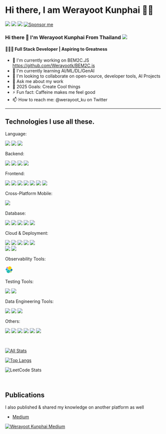 
# Hi there, I am Werayoot Kunphai 👋😄

[![](https://img.shields.io/badge/linkedin-%230077B5.svg?style=for-the-badge&logo=linkedin)](https://www.linkedin.com/in/werayoot-kunphai/)
[![](https://img.shields.io/badge/Medium-12100E?style=for-the-badge&logo=medium&logoColor=white)](https://medium.com/@werayoot-kunphai)
[![](https://img.shields.io/badge/dev.to-0A0A0A?style=for-the-badge&logo=devdotto&logoColor=white)](https://dev.to/werayootk)
[![Sponsor me](https://img.shields.io/badge/Sponsor-GitHub-brightgreen?style=flat&logo=github)](https://github.com/sponsors/Werayootk)
<br />

### Hi there 👋 I'm Werayoot Kunphai From Thailand ![](https://github.com/yammadev/flag-icons/blob/master/png/TH.png)

#### 👨🏽‍💻 Full Stack Developer | Aspiring to Greatness

* 🔭 I'm currently working on BEM2C.JS https://github.com/Werayootk/BEM2C.js
* 🌱 I'm currently learning AI/ML/DL/GenAI
* 👯 I'm looking to collaborate on open-source, developer tools, AI Projects
* 💬 Ask me about my work
* 🥅 2025 Goals: Create Cool things
* ⚡ Fun fact: Caffeine makes me feel good
* 📫 How to reach me: @werayoot_ku on Twitter
---

## Technologies I use all these.

Language:

<code><img height="25" src="https://cdn.jsdelivr.net/gh/devicons/devicon/icons/javascript/javascript-original.svg"/></code>
<code><img height="25" src="https://cdn.jsdelivr.net/gh/devicons/devicon/icons/typescript/typescript-original.svg"/></code>
<code><img height="25" src="https://cdn.jsdelivr.net/gh/devicons/devicon/icons/java/java-original.svg"/></code>
<!-- <code><img height="25" src="https://cdn.jsdelivr.net/gh/devicons/devicon/icons/python/python-original.svg"/></code> -->
<!-- <code><img height="25" src="https://cdn.jsdelivr.net/gh/devicons/devicon/icons/csharp/csharp-original.svg"/></code> -->
<!-- <code><img height="25" src="https://cdn.jsdelivr.net/gh/devicons/devicon/icons/go/go-original.svg"/></code> -->

Backend:

<code><img height="25" src="https://cdn.jsdelivr.net/gh/devicons/devicon/icons/nodejs/nodejs-original.svg"/></code>
<code><img height="25" src="https://cdn.jsdelivr.net/gh/devicons/devicon/icons/express/express-original.svg"/></code>
<code><img height="25" src="https://cdn.jsdelivr.net/gh/devicons/devicon/icons/spring/spring-original.svg"/></code>
<code><img height="25" src="https://cdn.jsdelivr.net/gh/devicons/devicon/icons/socketio/socketio-original.svg"/></code>
<!--<code><img height="25" src="https://cdn.jsdelivr.net/gh/devicons/devicon/icons/dotnetcore/dotnetcore-original.svg"/></code>-->
<!--<code><img height="25" src="https://cdn.jsdelivr.net/gh/devicons/devicon/icons/fastapi/fastapi-original.svg"/></code>-->
<!--<code><img height="25" src="https://cdn.jsdelivr.net/gh/devicons/devicon/icons/sequelize/sequelize-original.svg"/></code>-->
<!--<code><img height="25" src="https://cdn.jsdelivr.net/gh/devicons/devicon/icons/prisma/prisma-original.svg"/></code>-->
<!--<code><img height="25" src="https://github.com/devicons/devicon/blob/v2.16.0/icons/nestjs/nestjs-original.svg"/></code>-->
<!--<code><img height="25" src="https://cdn.jsdelivr.net/gh/devicons/devicon/icons/graphql/graphql-plain.svg"/></code>-->


Frontend:

<code><img height="25" src="https://cdn.jsdelivr.net/gh/devicons/devicon/icons/html5/html5-original.svg"/></code>
<code><img height="25" src="https://cdn.jsdelivr.net/gh/devicons/devicon/icons/css3/css3-original.svg"/></code>
<code><img height="25" src="https://cdn.jsdelivr.net/gh/devicons/devicon/icons/tailwindcss/tailwindcss-original.svg"/></code>
<code><img height="25" src="https://cdn.jsdelivr.net/gh/devicons/devicon/icons/sass/sass-original.svg"/></code>
<code><img height="25" src="https://cdn.jsdelivr.net/gh/devicons/devicon/icons/react/react-original.svg"/></code>
<code><img height="25" src="https://cdn.jsdelivr.net/gh/devicons/devicon/icons/redux/redux-original.svg" /></code>
<code><img height="25" src="https://cdn.jsdelivr.net/gh/devicons/devicon/icons/nextjs/nextjs-original.svg"/></code>

Cross-Platform Mobile:

<!--<code><img height="25" src="https://cdn.jsdelivr.net/gh/devicons/devicon/icons/android/android-original.svg"/></code>-->
<!--<code><img height="25" src="https://cdn.jsdelivr.net/gh/devicons/devicon/icons/apple/apple-original.svg"/></code>-->
<!--<code><img height="25" src="https://cdn.jsdelivr.net/gh/devicons/devicon/icons/xcode/xcode-plain.svg"/></code>-->
<code><img height="25" src="https://cdn.jsdelivr.net/gh/devicons/devicon/icons/react/react-original.svg"/></code>
<!--<code><img height="25" src="https://cdn.jsdelivr.net/gh/devicons/devicon/icons/flutter/flutter-plain.svg"/></code>-->

Database:

<code><img height="25" src="https://cdn.jsdelivr.net/gh/devicons/devicon/icons/microsoftsqlserver/microsoftsqlserver-plain.svg"/></code>
<code><img height="25" src="https://cdn.jsdelivr.net/gh/devicons/devicon/icons/mysql/mysql-original.svg"/></code>
<code><img height="25" src="https://cdn.jsdelivr.net/gh/devicons/devicon/icons/mongodb/mongodb-original.svg" /></code>
<code><img height="25" src="https://cdn.jsdelivr.net/gh/devicons/devicon/icons/postgresql/postgresql-original.svg"/></code>
<code><img height="25" src="https://cdn.jsdelivr.net/gh/devicons/devicon/icons/redis/redis-original.svg" /></code>
<!--<code><img height="25" src="https://cdn.jsdelivr.net/gh/devicons/devicon/icons/firebase/firebase-plain.svg" /></code>-->

Cloud & Deployment:

<code><img height="25" src="https://cdn.jsdelivr.net/gh/devicons/devicon/icons/git/git-plain.svg"/></code>
<code><img height="25" src="https://cdn.jsdelivr.net/gh/devicons/devicon/icons/docker/docker-plain.svg"/></code>
<code><img height="25" src="https://cdn.jsdelivr.net/gh/devicons/devicon/icons/kubernetes/kubernetes-plain.svg"/></code>
<code><img height="25" src="https://cdn.jsdelivr.net/gh/devicons/devicon/icons/jenkins/jenkins-original.svg"/></code>
<code><img height="25" src="https://cdn.jsdelivr.net/gh/devicons/devicon/icons/amazonwebservices/amazonwebservices-plain-wordmark.svg"  /> </code>
<code><img height="25" src="https://cdn.jsdelivr.net/gh/devicons/devicon/icons/googlecloud/googlecloud-original.svg"  /></code>
<code><img height="25" src="https://cdn.jsdelivr.net/gh/devicons/devicon/icons/nginx/nginx-original.svg"  /></code>
<!--<code><img height="25" src="https://cdn.jsdelivr.net/gh/devicons/devicon/icons/terraform/terraform-original.svg"/></code>-->
<!--<code><img height="25" src="https://cdn.jsdelivr.net/gh/devicons/devicon/icons/helm/helm-original.svg"/></code>-->

Observability Tools:

<code><img height="25" src=".github/icons/elk.svg" /></code>
<!--<code><img height="25" src="https://cdn.jsdelivr.net/gh/devicons/devicon/icons/grafana/grafana-original.svg" /></code>-->
<!--<code><img height="25" src="https://cdn.jsdelivr.net/gh/devicons/devicon/icons/prometheus/prometheus-original.svg"/></code>-->

Testing Tools:

<code><img height="25" src="https://cdn.jsdelivr.net/gh/devicons/devicon/icons/jest/jest-plain.svg"/></code>
<code><img height="25" src="https://cdn.jsdelivr.net/gh/devicons/devicon/icons/mocha/mocha-plain.svg"  /></code>
<!--<code><img height="25" src=".github/icons/k6.svg" /></code>-->
<!--
AI/ML/DL/GenAI:

<code><img height="25" src="https://cdn.jsdelivr.net/gh/devicons/devicon/icons/jupyter/jupyter-original.svg" /></code>
<code><img height="25" src="https://cdn.jsdelivr.net/gh/devicons/devicon/icons/tensorflow/tensorflow-original.svg" /></code>
<code><img height="25" src="https://cdn.jsdelivr.net/gh/devicons/devicon/icons/keras/keras-original.svg" /></code>
<code><img height="25" src="https://cdn.jsdelivr.net/gh/devicons/devicon/icons/pytorch/pytorch-original.svg" /></code>
-->
Data Engineering Tools:

<code><img height="25" src="https://cdn.jsdelivr.net/gh/devicons/devicon/icons/linux/linux-original.svg"/></code>
<code><img height="25" src="https://cdn.jsdelivr.net/gh/devicons/devicon/icons/bash/bash-original.svg" /></code>
<code><img height="25" src="https://cdn.jsdelivr.net/gh/devicons/devicon/icons/apachekafka/apachekafka-original.svg"/></code>
<!--<code><img height="25" src="https://cdn.jsdelivr.net/gh/devicons/devicon/icons/selenium/selenium-original.svg" /></code>-->
<!--<code><img height="25" src="https://cdn.jsdelivr.net/gh/devicons/devicon/icons/apacheairflow/apacheairflow-original.svg" /></code>-->
<!--<code><img height="25" src="https://cdn.jsdelivr.net/gh/devicons/devicon/icons/apachespark/apachespark-original.svg" /></code>-->
<!--<code><img height="25" src="https://cdn.jsdelivr.net/gh/devicons/devicon/icons/hadoop/hadoop-original.svg" /></code>-->
<!--<code><img height="25" src=".github/icons/rabbitmq.svg"/></code>-->
<!--<code><img height="25" src="https://cdn.jsdelivr.net/gh/devicons/devicon/icons/cassandra/cassandra-original.svg"/></code>-->

Others:

<code><img height="25" src="https://cdn.jsdelivr.net/gh/devicons/devicon/icons/vscode/vscode-original.svg"/></code>
<code><img height="25" src="https://cdn.jsdelivr.net/gh/devicons/devicon/icons/postman/postman-original.svg"/></code>
<code><img height="25" src="https://cdn.jsdelivr.net/gh/devicons/devicon/icons/swagger/swagger-original.svg"/></code>
<code><img height="25" src="https://cdn.jsdelivr.net/gh/devicons/devicon/icons/eslint/eslint-original.svg"/></code>
<code><img height="25" src="https://cdn.jsdelivr.net/gh/devicons/devicon/icons/sonarqube/sonarqube-original.svg"/></code>
<code><img height="25" src="https://cdn.jsdelivr.net/gh/devicons/devicon/icons/npm/npm-original-wordmark.svg"/></code>

<br />

[![All Stats](https://github-readme-stats.vercel.app/api?username=werayootk&show_icons=true&theme=algolia)](https://github.com/werayootk)

[![Top Langs](https://github-readme-stats.vercel.app/api/top-langs/?username=werayootk&layout=compact&theme=algolia)](https://github.com/werayootk)

![LeetCode Stats](https://leetcard.jacoblin.cool/werayootk?theme=dark&font=Benne)

<br />

## Publications

I also published & shared my knowledge on another platform as well

- [Medium](https://medium.com/@werayoot-kunphai)

[![Werayoot Kunphai Medium](https://github-readme-medium.vercel.app/?username=werayoot-kunphai)](https://medium.com/@werayoot-kunphai)

<br />

<!--
## Additional

If my skeleton/demo project can help you and you want to support me, you can buy me some coffee!

<a href="https://www.buymeacoffee.com/werayootk" target="_blank"><img src="https://cdn.buymeacoffee.com/buttons/v2/default-yellow.png" alt="Buy Me A Coffee" style="height: 60px !important;width: 217px !important;" ></a>

Also, you can reach me at werayoot5800gmail.com for other details.


**Werayootk/Werayootk** is a ✨ _special_ ✨ repository because its `README.md` (this file) appears on your GitHub profile.
Here are some ideas to get you started:
- 🔭 I’m currently working on ...
- 🌱 I’m currently learning ...
- 👯 I’m looking to collaborate on ...
- 🤔 I’m looking for help with ...
- 💬 Ask me about ...
- 📫 How to reach me: ...
- 😄 Pronouns: ...
- ⚡ Fun fact: ...
-->
